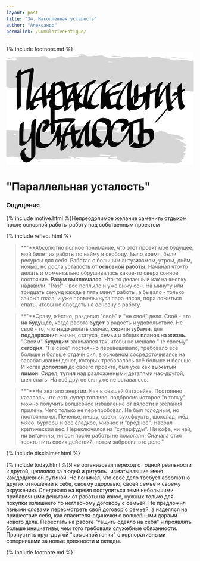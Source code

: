 ```yaml
---
layout: post
title: "34. Накопленная усталость"
author: "Александр"
permalink: /CumulativeFatigue/
---
```

{% include footnote.md %}
<a href="/_cards/">!["Усталость на основной работе"](/_img/34.svg)</a>
# "Параллельная усталость"

### Ощущения
{% include motive.html %}Непреодолимое желание заменить отдыхом после основной работы работу над собственным проектом

{% include reflect.html %}
>**"**Абсолютно полное понимание, что этот проект моё будущее, мой билет из работы по найму в свободу. Было время, были ресурсы для себя. Работал с большим энтузиазмом, утром, днём, ночью, но росла усталость от **основной работы**. Начинал что-то делать и моментально обрушивалось какое-то сверх сонное состояние. **Разум выключался**. Что-то делаешь и как на кнопку надавили. "Раз!" - всё поплыло и уже вижу сон. На минуту или тридцать секунд каждые пять минут работы, а бывало - только закрыл глаза, и уже промелькнула пара часов, пора ложиться спать, чтобы не опоздать на основную работу.

>**"**Сразу, жёстко, разделил "своё" и "не своё" дело. Своё - это **на будущее**, когда работа **будет** в радость и удовольствие. Не своё - то, что **надо** делать сейчас, **скрипя зубами**, для **поддержания** жизни, статуса, семьи и общих **планов на жизнь**. "Своим" **будущим** занимался так, чтобы не мешало "не своему" **сегодня**. "Не своё" постоянно перевешивало, требовало всё больше и больше отдачи сил, в основном сосредоточиваясь на зарабатывании денег, которых требовалось всё больше и больше. И когда **доползал** до своего проекта, был уже как **выжатый лимон**. Сидел, **тупил** над разложенными деталями час-другой, шел спать. На всё другое сил уже не оставалось. 

>**"**Не хватало энергии. Как в севшей батарейке. Постоянно казалось, что есть супер топливо, подбросив которое "в топку" можно получить волшебное избавление от вялости и желания прилечь. Чего только не перепробовал. Не был голодным, но постоянно ел. Печенье, пиццу, орехи, сухофрукты, шоколад, мёд, мясо, бургеры и все сладкое, жирное и "вредное". Набрал критический вес. Переключился на "суперфуды". Ни кофе, ни чай, ни витамины, ни сон после работы не помогали. Сначала стал терять нить своих действий, потом забросил это дело."  

{% include disclaimer.html %}

{% include today.html %}Я не организовал переход от одной реальности к другой, цеплялся за людей и ритуалы, изматывавшие меня каждодневной рутиной. Не понимал, что своё дело требует абсолютно других отношений к себе, своему здоровью, своей семье и своему окружению. Следовало на время поступиться теми небольшими прибавочными деньгами от работы на износ, нужных только для покупки излишнего по негласному договору с семьёй. Не предложил явными словами пересмотреть свой договор с семьей, а надеялся на пришествие себя, как спасителя-одиночки с волшебными дарами нового дела.  Перестать на работе "тащить одеяло на себя" и проявлять больше инициативы, чем того требовали служебные обязанности.  Пропустить круг-другой "крысиной гонки" с корпоративными соперниками за новые должности и оклады.

{% include footnote.md %}
